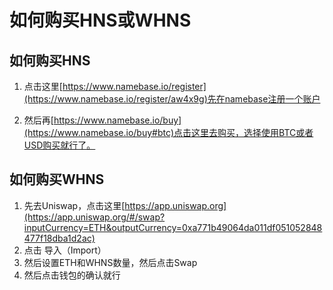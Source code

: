 # 如何购买HNS或WHNS

## 如何购买HNS
1. 点击这里[https://www.namebase.io/register](https://www.namebase.io/register/aw4x9g)先在namebase注册一个账户

2. 然后再[https://www.namebase.io/buy](https://www.namebase.io/buy#btc)点击这里去购买，选择使用BTC或者USD购买就行了。


## 如何购买WHNS
1. 先去Uniswap，点击这里[https://app.uniswap.org](https://app.uniswap.org/#/swap?inputCurrency=ETH&outputCurrency=0xa771b49064da011df051052848477f18dba1d2ac)
2. 点击 导入（Import）
3. 然后设置ETH和WHNS数量，然后点击Swap
4. 然后点击钱包的确认就行
